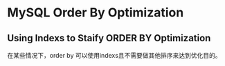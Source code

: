 # MySQL Order By Optimization

## Using Indexs to Staify ORDER BY Optimization

在某些情况下，order by 可以使用indexs且不需要做其他排序来达到优化目的。
